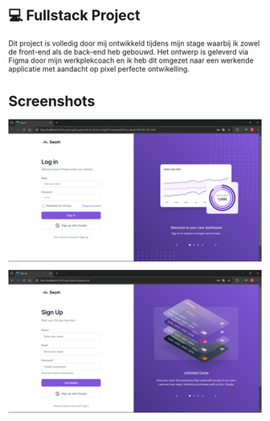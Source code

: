 # 💻 Fullstack Project 
Dit project is volledig door mij ontwikkeld tijdens mijn stage waarbij ik zowel de front-end als de back-end heb gebouwd. 
Het ontwerp is geleverd via Figma door mijn werkplekcoach en ik heb dit omgezet naar een werkende applicatie met aandacht op pixel perfecte ontwikelling.


# Screenshots
<p align="center"><img src="Login.png" width="800"></p>
<p align="center"><img src="Register.png" width="800"></p>



